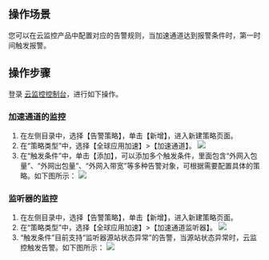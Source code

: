 ## 操作场景
您可以在云监控产品中配置对应的告警规则，当加速通道达到报警条件时，第一时间触发报警。

## 操作步骤
登录 [云监控控制台](https://console.cloud.tencent.com/monitor/policylist/add)，进行如下操作。

### 加速通道的监控
1. 在左侧目录中，选择【告警策略】，单击【新增】，进入新建策略页面。
2. 在“策略类型”中，选择【全球应用加速】>【加速通道】。
![](https://main.qcloudimg.com/raw/21a41c74d5282d4e55cc340824b79e37.png)
3. 在“触发条件”中，单击【添加】，可以添加多个触发条件，里面包含“外网入包量”、“外网出包量”、“外网入带宽”等多种告警对象，可根据需要配置具体的策略。如下图所示：
![](https://main.qcloudimg.com/raw/3abe12f5d1702b4a1e581ccab98a7d00.png)

### 监听器的监控
1. 在左侧目录中，选择【告警策略】，单击【新增】，进入新建策略页面。
2. 在“策略类型”中，选择【全球应用加速】>【加速通道监听器】。
![](https://main.qcloudimg.com/raw/442694974704ab4e980785107a5c63a5.png)
3. “触发条件”目前支持“监听器源站状态异常”的告警，当源站状态异常时，云监控触发告警。如下图所示：
![](https://main.qcloudimg.com/raw/0bef097363d0587dcdf3ad7eb22c272f.png)


